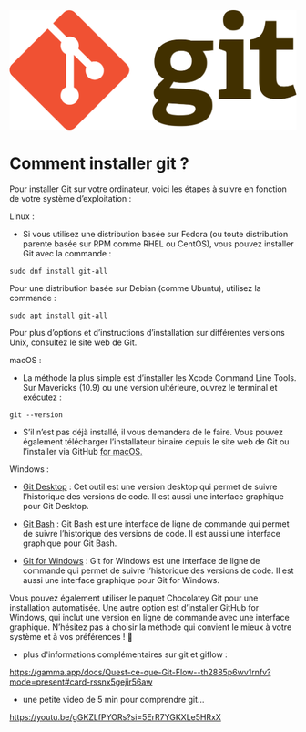 <p align="center"><img width="600"src="../../images/git-logo.png"/><p>

# Comment installer git ?

Pour installer Git sur votre ordinateur, voici les étapes à suivre en fonction de votre système d’exploitation :

Linux :

- Si vous utilisez une distribution basée sur Fedora (ou toute distribution parente basée sur RPM comme RHEL ou CentOS), vous pouvez installer Git avec la commande :

```
sudo dnf install git-all
```

Pour une distribution basée sur Debian (comme Ubuntu), utilisez la commande :

```
sudo apt install git-all
```

Pour plus d’options et d’instructions d’installation sur différentes versions Unix, consultez le site web de Git.

macOS :

- La méthode la plus simple est d’installer les Xcode Command Line Tools. Sur Mavericks (10.9) ou une version ultérieure, ouvrez le terminal et exécutez :

```
git --version
```

- S’il n’est pas déjà installé, il vous demandera de le faire.
  Vous pouvez également télécharger l’installateur binaire depuis le site web de Git ou l’installer via GitHub [for macOS.](https://git-scm.com/download/mac)

Windows :

- [Git Desktop](https://git-scm.com/downloads) : Cet outil est une version desktop qui permet de suivre l’historique des versions de code. Il est aussi une interface graphique pour Git Desktop.

- [Git Bash](https://git-scm.com/downloads) : Git Bash est une interface de ligne de commande qui permet de suivre l’historique des versions de code. Il est aussi une interface graphique pour Git Bash.

- [Git for Windows](https://git-scm.com/downloads) : Git for Windows est une interface de ligne de commande qui permet de suivre l’historique des versions de code. Il est aussi une interface graphique pour Git for Windows.

Vous pouvez également utiliser le paquet Chocolatey Git pour une installation automatisée.
Une autre option est d’installer GitHub for Windows, qui inclut une version en ligne de commande avec une interface graphique.
N’hésitez pas à choisir la méthode qui convient le mieux à votre système et à vos préférences ! 🚀

- plus d'informations complémentaires sur git et giflow :

https://gamma.app/docs/Quest-ce-que-Git-Flow--th2885p6wv1rnfv?mode=present#card-rssnx5gejir56aw

- une petite video de 5 min pour comprendre git...

https://youtu.be/gGKZLfPYORs?si=5ErR7YGKXLe5HRxX
